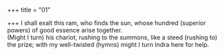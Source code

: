 +++
title = "01"

+++
I shall exalt this ram, who finds the sun, whose hundred (superior  powers) of good essence arise together.  
(Might I turn) his chariot, rushing to the summons, like a steed (rushing to)  the prize; with my well-twisted (hymns) might I turn Indra here for help. 